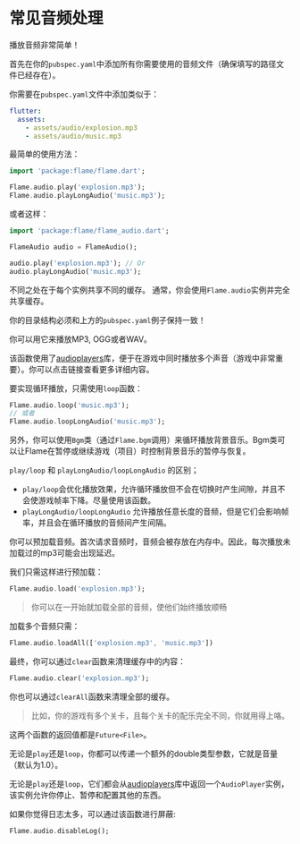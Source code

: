 # 常见音频处理
播放音频非常简单！

首先在你的`pubspec.yaml`中添加所有你需要使用的音频文件（确保填写的路径文件已经存在）。

你需要在`pubspec.yaml`文件中添加类似于：
```yaml
flutter:
  assets:
    - assets/audio/explosion.mp3
    - assets/audio/music.mp3
```

最简单的使用方法：
```dart
import 'package:flame/flame.dart';

Flame.audio.play('explosion.mp3');
Flame.audio.playLongAudio('music.mp3');
```

或者这样：
```dart
import 'package:flame/flame_audio.dart';

FlameAudio audio = FlameAudio();

audio.play('explosion.mp3'); // Or
audio.playLongAudio('music.mp3');
```

不同之处在于每个实例共享不同的缓存。 通常，你会使用`Flame.audio`实例并完全共享缓存。

你的目录结构必须和上方的`pubspec.yaml`例子保持一致！

你可以用它来播放MP3, OGG或者WAV。

该函数使用了[audioplayers](https://github.com/luanpotter/audioplayer)库，便于在游戏中同时播放多个声音（游戏中非常重要）。你可以点击链接查看更多详细内容。

要实现循环播放，只需使用`loop`函数：
```dart
Flame.audio.loop('music.mp3'); 
// 或者
Flame.audio.loopLongAudio('music.mp3');
```

另外，你可以使用`Bgm`类（通过`Flame.bgm`调用）来循环播放背景音乐。Bgm类可以让Flame在暂停或继续游戏（项目）时控制背景音乐的暂停与恢复。

`play/loop` 和 `playLongAudio/loopLongAudio` 的区别；
- `play/loop`会优化播放效果，允许循环播放但不会在切换时产生间隙，并且不会使游戏帧率下降。尽量使用该函数。
- `playLongAudio/loopLongAudio` 允许播放任意长度的音频，但是它们会影响帧率，并且会在循环播放的音频间产生间隔。

你可以预加载音频。首次请求音频时，音频会被存放在内存中。因此，每次播放未加载过的mp3可能会出现延迟。

我们只需这样进行预加载：
```dart
Flame.audio.load('explosion.mp3');
```
> 你可以在一开始就加载全部的音频，使他们始终播放顺畅

加载多个音频只需：
```dart
Flame.audio.loadAll(['explosion.mp3', 'music.mp3'])
```

最终，你可以通过`clear`函数来清理缓存中的内容：
```dart
Flame.audio.clear('explosion.mp3');
```

你也可以通过`clearAll`函数来清理全部的缓存。

> 比如，你的游戏有多个关卡，且每个关卡的配乐完全不同，你就用得上咯。

这两个函数的返回值都是`Future<File>`。

无论是`play`还是`loop`，你都可以传递一个额外的double类型参数，它就是音量（默认为1.0）。

无论是`play`还是`loop`，它们都会从[audioplayers](https://github.com/luanpotter/audioplayer)库中返回一个`AudioPlayer`实例，该实例允许你停止、暂停和配置其他的东西。

如果你觉得日志太多，可以通过该函数进行屏蔽:
```dart
Flame.audio.disableLog();
```